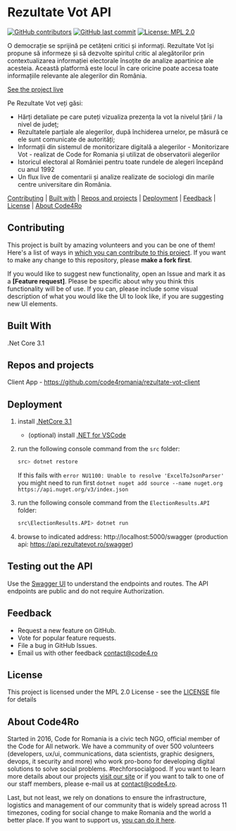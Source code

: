 # Rezultate Vot API

[![GitHub contributors](https://img.shields.io/github/contributors/code4romania/rezultate-vot-api.svg?style=for-the-badge)](https://github.com/code4romania/rezultate-vot-api/graphs/contributors) [![GitHub last commit](https://img.shields.io/github/last-commit/code4romania/rezultate-vot-api.svg?style=for-the-badge)](https://github.com/code4romania/rezultate-vot-api/commits/master) [![License: MPL 2.0](https://img.shields.io/badge/license-MPL%202.0-brightgreen.svg?style=for-the-badge)](https://opensource.org/licenses/MPL-2.0)

O democrație se sprijină pe cetățeni critici și informați. Rezultate Vot își propune să informeze și să dezvolte spiritul critic al alegătorilor prin contextualizarea informației electorale însoțite de analize apartinice ale acesteia. Această platformă este locul în care oricine poate accesa toate informațiile relevante ale alegerilor din România.

[See the project live](https://rezultatevot.ro/)

Pe Rezultate Vot veți găsi:
- Hărți detaliate pe care puteți vizualiza prezența la vot la nivelul țării / la nivel de județ;
- Rezultatele parțiale ale alegerilor, după închiderea urnelor, pe măsură ce ele sunt comunicate de autorități;
- Informații din sistemul de monitorizare digitală a alegerilor - Monitorizare Vot - realizat de Code for Romania și utilizat de observatorii alegerilor
- Istoricul electoral al României pentru toate rundele de alegeri începând cu anul 1992
- Un flux live de comentarii și analize realizate de sociologi din marile centre universitare din România.

[Contributing](#contributing) | [Built with](#built-with) | [Repos and projects](#repos-and-projects) | [Deployment](#deployment) | [Feedback](#feedback) | [License](#license) | [About Code4Ro](#about-code4ro)

## Contributing

This project is built by amazing volunteers and you can be one of them! Here's a list of ways in [which you can contribute to this project](https://github.com/code4romania/.github/blob/master/CONTRIBUTING.md). If you want to make any change to this repository, please **make a fork first**.

If you would like to suggest new functionality, open an Issue and mark it as a __[Feature request]__. Please be specific about why you think this functionality will be of use. If you can, please include some visual description of what you would like the UI to look like, if you are suggesting new UI elements. 

## Built With
.Net Core 3.1


## Repos and projects

Client App - https://github.com/code4romania/rezultate-vot-client

## Deployment

1. install [.NetCore 3.1](https://dotnet.microsoft.com/download/dotnet/3.1)
    * (optional) install [.NET for VSCode](https://dotnet.microsoft.com/download/dotnet/sdk-for-vs-code)

2. run the following console command from the `src` folder:
    ```sh
    src> dotnet restore
    ```
    If this fails with `error NU1100: Unable to resolve 'ExcelToJsonParser'` you might need to run first `dotnet nuget add source --name nuget.org https://api.nuget.org/v3/index.json`

3. run the following console command from the `ElectionResults.API` folder:
    ```sh
    src\ElectionResults.API> dotnet run
    ```

4. browse to indicated address: http://localhost:5000/swagger (production api: https://api.rezultatevot.ro/swagger)

## Testing out the API

Use the [Swagger UI](https://api.rezultatevot.ro/swagger) to understand the endpoints and routes. The API endpoints are public and do not require Authorization.

## Feedback

* Request a new feature on GitHub.
* Vote for popular feature requests.
* File a bug in GitHub Issues.
* Email us with other feedback contact@code4.ro

## License

This project is licensed under the MPL 2.0 License - see the [LICENSE](LICENSE) file for details

## About Code4Ro

Started in 2016, Code for Romania is a civic tech NGO, official member of the Code for All network. We have a community of over 500 volunteers (developers, ux/ui, communications, data scientists, graphic designers, devops, it security and more) who work pro-bono for developing digital solutions to solve social problems. #techforsocialgood. If you want to learn more details about our projects [visit our site](https://www.code4.ro/en/) or if you want to talk to one of our staff members, please e-mail us at contact@code4.ro.

Last, but not least, we rely on donations to ensure the infrastructure, logistics and management of our community that is widely spread across 11 timezones, coding for social change to make Romania and the world a better place. If you want to support us, [you can do it here](https://code4.ro/en/donate/).
